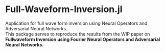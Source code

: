 # Full-Waveform-Inversion.jl
Application for full wave form inversion using Neural Operators and Adversarial Neural Networks. \
This package serves to reproduce the results from the WIP paper on **Fullwaveform Inversion using Fourier Neural Operators and Adversarial Neural Networks.**
